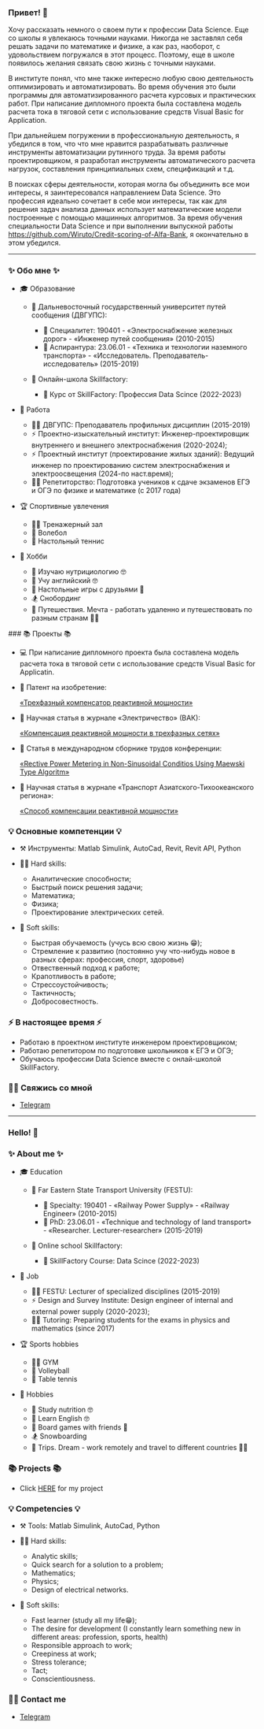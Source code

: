 ### Привет! 👋
Хочу рассказать немного о своем пути к профессии Data Science.
Еще со школы я увлекаюсь точными науками. Никогда не заставлял себя решать задачи по математике и физике, а как раз, наоборот, с удовольствием погружался в этот процесс. Поэтому, еще в школе появилось желания связать свою жизнь с точными науками. 

В институте понял, что мне также интересно любую свою деятельность оптимизировать и автоматизировать. Во время обучения это были программы для автоматизированного расчета курсовых и практических работ. При написание дипломного проекта была составлена модель расчета тока в тяговой сети с использование средств Visual Basic for Application. 

При дальнейшем погружении в профессиональную деятельность, я убедился в том, что что мне нравится разрабатывать различные инструменты автоматизации рутинного труда. За время работы проектировщиком, я разработал инструменты автоматического расчета нагрузок, составления принципиальных схем, спецификаций и т.д. 

В поисках сферы деятельности, которая могла бы объединить все мои интересы, я заинтересовался направлением Data Science. Это профессия идеально сочетает в себе мои интересы, так как для решения задач анализа данных использует математические модели построенные с помощью машинных алгоритмов. За время обучения специальности Data Science и при выполнении выпускной работы https://github.com/Wiruto/Credit-scoring-of-Alfa-Bank, я окончательно в этом убедился.

---
### ✨ Обо мне ✨
+ 🎓 Образование
  
  + 🏫 Дальневосточный государственный университет путей сообщения (ДВГУПС):
  
    + 🧠 Специалитет: 190401 - «Электроснабжение железных дорог» - «Инженер путей сообщения» (2010-2015)
    + 🧠 Аспирантура: 23.06.01 - «Техника и технологии наземного транспорта» - «Исследователь. Преподаватель-исследователь» (2015-2019)
  + 🏫 Онлайн-школа Skillfactory:
    + 🧠 Курс от SkillFactory: Профессия Data Scince (2022-2023)
 
 * 💼 Работа

   + 👨‍🏫 ДВГУПС: Преподаватель профильных дисциплин (2015-2019)
   + ⚡ Проектно-изыскательный институт: Инженер-проектировщик внутреннего и внешнего электроснабжения (2020-2024);
   + ⚡ Проектный институт (проектирование жилых зданий): Ведущий инженер по проектированию систем электроснабжения и электроосвещения (2024-по наст.время);
   + 🧑‍🏫 Репетиторство: Подготовка учеников к сдаче экзаменов ЕГЭ и ОГЭ по физике и математике (с 2017 года)
 
 *  🏆 Спортивные увлечения
  
    + 🏋️‍♂️ Тренажерный зал 
    + 🏐 Волебол
    + 🏓 Настольный теннис
 
 * 🎈 Хобби
    + 📝 Изучаю нутрициологию 🤓
    + 📝 Учу английский 🤓
    + 🎲 Настольные игры с друзьями 🤪
    + 🏂 Снобординг 
    + 🌇 Путешествия.
    Мечта - работать удаленно и путешествовать по разным странам 🌅🤤

<a id='projects'>
### 📚 Проекты 📚 

* 💻  При написание дипломного проекта была составлена модель расчета тока в тяговой сети с использование средств Visual Basic for Applicatin.
* 📑 Патент на изобретение:

  [«Трехфазный компенсатор реактивной мощности»](https://www.elibrary.ru/item.asp?id=37349463)

* 📄 Научная статья в журнале «Электричество» (ВАК):

  [«Компенсация реактивной мощности в трехфазных сетях»](https://www.elibrary.ru/item.asp?id=32477463)
* 📄 Статья в международном сборнике трудов конференции: 
  
  [«Rective Power Metering in Non-Sinusoidal Conditios Using Maewski Type Algoritm»](https://www.elibrary.ru/item.asp?id=38670184&pff=1)

* 📄 Научная статья в журнале «Транспорт Азиатского-Тихоокеанского региона»:

  [«Способ компенсации реактивной мощности»](https://www.elibrary.ru/item.asp?id=37077775)

### 💡 Основные компетенции 💡

+ ⚒️ Инструменты: Matlab Simulink, AutoCad, Revit, Revit API, Python    

+ 👨‍💻 Hard skills:
    + Аналитические способности;
    + Быстрый поиск решения задачи;
    + Математика;
    + Физика;
    + Проектирование электрических сетей.
    
+ 🧑 Soft skills:
  + Быстрая обучаемость (учусь всю свою жизнь 😁);
  + Стремление к развитию (постоянно учу что-нибудь новое в разных сферах: профессия, спорт, здоровье)
  + Отвественный подход к работе;
  + Крапотливость в работе;
  + Стрессоустойчивость;
  + Тактичность;
  + Добросовестность.
  
### ⚡️ В настоящее время ⚡️

- Работаю в проектном инcтитуте инженером проектировщиком;
- Работаю репетитором по подготовке школьников к ЕГЭ и ОГЭ;
- Обучаюсь профессии Data Science вместе с онлай-школой SkillFactory.

### 🙌🏻 Свяжись со мной
- [Telegram](https://t.me/wiruto)

---

### Hello! 👋

### ✨ About me ✨ 

+ 🎓 Education
  + 🏫 Far Eastern State Transport University (FESTU):
  
    + 🧠 Specialty: 190401 - «Railway Power Supply» - «Railway Engineer» (2010-2015)
    + 🧠 PhD: 23.06.01 - «Technique and technology of land transport» - «Researcher. Lecturer-researcher» (2015-2019)
  + 🏫 Online school Skillfactory: 
    + 🧠 SkillFactory Course: Data Scince (2022-2023)

+ 💼 Job

  + 👨‍🏫 FESTU: Lecturer of specialized disciplines (2015-2019)
  + ⚡ Design and Survey Institute: Design engineer of internal and external power supply (2020-2023);
  + 🧑‍🏫 Tutoring: Preparing students for the exams in physics and mathematics (since 2017)

+ 🏆 Sports hobbies
 
  + 🏋️‍♂️ GYM 
  + 🏐 Volleyball
  + 🏓 Table tennis

+ 🎈 Hobbies

  + 📝 Study nutrition 🤓
  + 📝 Learn English 🤓
  + 🎲 Board games with friends 🤪
  + 🏂 Snowboarding 
  + 🌇 Trips. Dream - work remotely and travel to different countries 🌅🤤

### 📚 Projects 📚
  * Click [HERE](#projects) for my project

### 💡 Competencies 💡

  + ⚒️ Tools: Matlab Simulink, AutoCad, Python
  
  + 👨‍💻 Hard skills:
  
    + Analytic skills;
    + Quick search for a solution to a problem;
    + Mathematics;
    + Physics;
    + Design of electrical networks.
  
  + 🧑 Soft skills:
  
    +  Fast learner (study all my life😁);
    + The desire for development (I constantly learn something new in different areas: profession, sports, health)
    + Responsible approach to work;
    + Creepiness at work;
    + Stress tolerance;
    + Tact;
    + Conscientiousness.
 
 ### 🙌🏻 Contact me
- [Telegram](https://t.me/wiruto)
